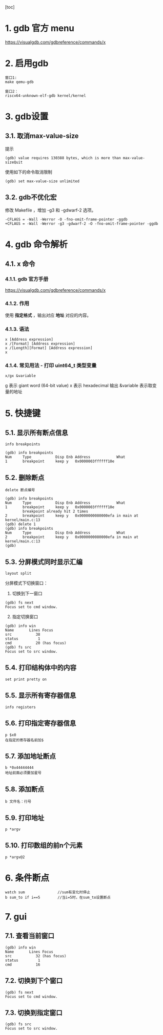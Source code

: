 [toc]

# 1. gdb 官方 menu
https://visualgdb.com/gdbreference/commands/x

# 2. 启用gdb
```
窗口1:
make qemu-gdb

窗口2：
riscv64-unknown-elf-gdb kernel/kernel
```

# 3. gdb设置
## 3.1. 取消max-value-size
提示
```
(gdb) value requires 130388 bytes, which is more than max-value-sizeQuit
```
使用如下的命令取消限制
```
(gdb) set max-value-size unlimited
```

## 3.2. gdb不优化宏
修改 Makefile ，增加 -g3 和 -gdwarf-2 选项。
```
-CFLAGS = -Wall -Werror -O -fno-omit-frame-pointer -ggdb
+CFLAGS = -Wall -Werror -g3 -gdwarf-2 -O -fno-omit-frame-pointer -ggdb
```

# 4. gdb 命令解析
## 4.1. x 命令
### 4.1.1. gdb 官方手册
https://visualgdb.com/gdbreference/commands/x

### 4.1.2. 作用
使用 **指定格式** ，输出对应 **地址** 对应的内容。

### 4.1.3. 语法
```
x [Address expression]
x /[Format] [Address expression]
x /[Length][Format] [Address expression]
x
```

### 4.1.4. 常见用法 - 打印 uint64_t 类型变量
```
x/gx &variable
```

g 表示 giant word (64-bit value)
x 表示 hexadecimal 输出
&variable 表示取变量的地址

# 5. 快捷键
## 5.1. 显示所有断点信息
```
info breakpoints
```
```
(gdb) info breakpoints
Num     Type           Disp Enb Address            What
1       breakpoint     keep y   0x0000003ffffff10e
```
## 5.2. 删除断点
```
delete 断点编号
```
```
(gdb) info breakpoints
Num     Type           Disp Enb Address            What
1       breakpoint     keep y   0x0000003ffffff10e
        breakpoint already hit 2 times
2       breakpoint     keep y   0x0000000080000efa in main at kernel/main.c:13
(gdb) delete 1
(gdb) info breakpoints
Num     Type           Disp Enb Address            What
2       breakpoint     keep y   0x0000000080000efa in main at kernel/main.c:13
(gdb)
```
## 5.3. 分屏模式同时显示汇编
```
layout split
```
分屏模式下切换窗口：
1. 切换到下一窗口
```
(gdb) fs next
Focus set to cmd window.
```
2. 指定切换窗口
```
(gdb) info win
Name       Lines Focus
src           38
status         1
cmd           20 (has focus)
(gdb) fs src
Focus set to src window.
```
## 5.4. 打印结构体中的内容
```
set print pretty on
```

## 5.5. 显示所有寄存器信息
```
info registers
```

## 5.6. 打印指定寄存器信息
```
p $x0
在指定的寄存器名前加$
```

## 5.7. 添加地址断点
```
b *0x44444444
地址前面必须要加星号
```

## 5.8. 添加断点
```
b 文件名：行号
```

## 5.9. 打印地址
```
p *argv
```
## 5.10. 打印数组的前n个元素
```
p *argv@2
```
# 6. 条件断点
```
watch sum               //sum有变化时停止
b sum_to if i==5        //当i=5时，在sum_to设置断点
```

# 7. gui
## 7.1. 查看当前窗口
```
(gdb) info win
Name       Lines Focus
src           32 (has focus)
status         1
cmd           16
```

## 7.2. 切换到下个窗口
```
(gdb) fs next
Focus set to cmd window.
```

## 7.3. 切换到指定窗口
```
(gdb) fs src
Focus set to src window.
```